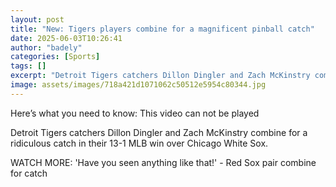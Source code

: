 ```yaml
---
layout: post
title: "New: Tigers players combine for a magnificent pinball catch"
date: 2025-06-03T10:26:41
author: "badely"
categories: [Sports]
tags: []
excerpt: "Detroit Tigers catchers Dillon Dingler and Zach McKinstry combine for a ridiculous catch in their 13-1 MLB win over Chicago White Sox."
image: assets/images/718a421d1071062c50512e5954c80344.jpg
---
```


Here’s what you need to know: This video can not be played

Detroit Tigers catchers Dillon Dingler and Zach McKinstry combine for a ridiculous catch in their 13-1 MLB win over Chicago White Sox.

WATCH MORE: 'Have you seen anything like that!' - Red Sox pair combine for catch

